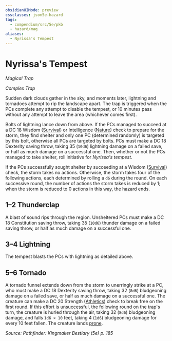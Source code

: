 ```yaml
---
obsidianUIMode: preview
cssclasses: json5e-hazard
tags:
  - compendium/src/5e/pkb
  - hazard/mag
aliases:
  - Nyrissa's Tempest
---
```

# Nyrissa's Tempest
*Magical Trap*  

*Complex Trap*

Sudden dark clouds gather in the sky, and moments later, lightning and tornadoes attempt to rip the landscape apart. The trap is triggered when the PCs complete any attempt to disable the tempest, or 10 minutes pass without any attempt to leave the area (whichever comes first).

Bolts of lightning lance down from above. If the PCs managed to succeed at a DC 18 Wisdom ([Survival](2-Mechanics/CLI/rules/skills.md#Survival)) or Intelligence ([Nature](2-Mechanics/CLI/rules/skills.md#Nature)) check to prepare for the storm, they find shelter and only one PC (determined randomly) is targeted by this bolt, otherwise all PCs are targeted by bolts. PCs must make a DC 18 Dexterity saving throw, taking 35 (`10d6`) lightning damage on a failed save, or half as much damage on a successful one. Then, whether or not the PCs managed to take shelter, roll initiative for *Nyrissa's tempest*.

If the PCs successfully sought shelter by succeeding at a Wisdom ([Survival](2-Mechanics/CLI/rules/skills.md#Survival)) check, the storm takes no actions. Otherwise, the storm takes four of the following actions, each determined by rolling a `d6` during the round. On each successive round, the number of actions the storm takes is reduced by 1; when the storm is reduced to 0 actions in this way, the hazard ends.

## 1–2 Thunderclap

A blast of sound rips through the region. Unsheltered PCs must make a DC 18 Constitution saving throw, taking 35 (`10d6`) thunder damage on a failed saving throw, or half as much damage on a successful one.

## 3–4 Lightning

The tempest blasts the PCs with lightning as detailed above.

## 5–6 Tornado

A tornado funnel extends down from the storm to unerringly strike at a PC, who must make a DC 18 Dexterity saving throw, taking 32 (`8d6`) bludgeoning damage on a failed save, or half as much damage on a successful one. The creature can make a DC 20 Strength ([Athletics](2-Mechanics/CLI/rules/skills.md#Athletics)) check to break free on the first round. If this effort is unsuccessful, the following round on the trap's turn, the creature is hurled through the air, taking 32 (`8d6`) bludgeoning damage, and falls `1d6 × 10` feet, taking 4 (`1d6`) bludgeoning damage for every 10 feet fallen. The creature lands [prone](2-Mechanics/CLI/rules/conditions.md#prone).

*Source: Pathfinder: Kingmaker Bestiary (5e) p. 185*